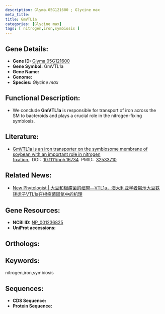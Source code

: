 ```yaml
---
description: Glyma.05G121600 ; Glycine max
meta_title:
title: GmVTL1a
categories: [Glycine max]
tags: [ nitrogen,iron,symbiosis ]
---
```


## Gene Details:
- **Gene ID:**	[Glyma.05G121600]()
- **Gene Symbol:** GmVTL1a
- **Gene Name:** 
- **Genome:** []()
- **Species:** *Glycine max*

## Functional Description:
   - We conclude **GmVTL1a** is responsible for transport of iron across the SM to bacteroids and plays a crucial role in the nitrogen-fixing symbiosis.

## Literature:
   - [GmVTL1a is an iron transporter on the symbiosome membrane of soybean with an important role in nitrogen fixation.]( https://nph.onlinelibrary.wiley.com/doi/10.1111/nph.16734)&nbsp;&nbsp;DOI:&nbsp;&nbsp;[10.1111/nph.16734](https://nph.onlinelibrary.wiley.com/doi/10.1111/nph.16734)&nbsp;&nbsp;PMID:&nbsp;&nbsp;[32533710](https://pubmed.ncbi.nlm.nih.gov/32533710/)

## Related News:
   - [New Phytologist | 大豆和根瘤菌的纽带—VTL1a，澳大利亚学者揭示大豆铁转运子VTL1a在根瘤菌固氮中的机理](https://mp.weixin.qq.com/s?__biz=Mzg3MDEwNDEyMg==&mid=2247492502&idx=2&sn=6729d5ac67fbfcf3c9241826b533b8c6&chksm=ce904ec3f9e7c7d5a169aa855552a77acbef580b3939d4b76720e05ef12c20cefa4bfdc198c8&scene=27#wechat_redirect)

## Gene Resources:
- **NCBI ID:** [NP_001236825](https://www.ncbi.nlm.nih.gov/gene/?term=NP_001236825)
- **UniProt accessions:** [](https://www.uniprot.org/uniprotkb//entry)

## Orthologs:

## Keywords:
nitrogen,iron,symbiosis

## Sequences:
- **CDS Sequence:**
- **Protein Sequence:**
